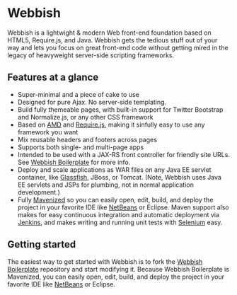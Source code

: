 Webbish
=======

Webbish is a lightwight & modern Web front-end foundation based on HTML5, Require.js, and Java. Webbish gets the tedious stuff out of your way and lets you focus on great front-end code without getting mired in the legacy of heavyweight server-side scripting frameworks.

## Features at a glance

* Super-minimal and a piece of cake to use
* Designed for pure Ajax. No server-side templating.
* Build fully themeable pages, with built-in support for Twitter Bootstrap and Normalize.js, or any other CSS framework
* Based on [AMD](http://requirejs.org/docs/whyamd.html) and [Require.js](http://requirejs.org), making it sinfully easy to use any framework you want
* Mix reusable headers and footers across pages
* Supports both single- and multi-page apps
* Intended to be used with a JAX-RS front controller for friendly site URLs. See [Webbish Boilerplate](https://github.com/toddfast/webbish-boilerplate) for more info.
* Deploy and scale applications as WAR files on any Java EE servlet container, like [Glassfish](http://glassfish.java.net/), JBoss, or Tomcat. (Note, Webbish uses Java EE servlets and JSPs for plumbing, not in normal application development.)
* Fully [Mavenized](http://maven.apache.org/) so you can easily open, edit, build, and deploy the project in your favorite IDE like [NetBeans](http://netbeans.org) or Eclipse. Maven support also makes for easy continuous integration and automatic deployment via [Jenkins](http://jenkins-ci.org/), and makes writing and running unit tests with [Selenium](http://docs.seleniumhq.org/) easy.

## Getting started

The easiest way to get started with Webbish is to fork the [Webbish Boilerplate](https://github.com/toddfast/webbish-boilerplate) repository and start modifying it. Because Webbish Boilerplate is Mavenized, you can easily open, edit, build, and deploy the project in your favorite IDE like [NetBeans](http://netbeans.org) or Eclipse.
